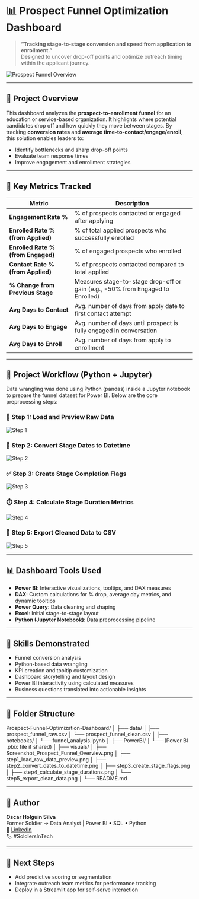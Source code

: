 # 📊 Prospect Funnel Optimization Dashboard

> **“Tracking stage-to-stage conversion and speed from application to enrollment.”**  
> Designed to uncover drop-off points and optimize outreach timing within the applicant journey.

![Prospect Funnel Overview](visuals/Screenshot_Prospect_Funnel_Overview.png)

---

## 📌 Project Overview

This dashboard analyzes the **prospect-to-enrollment funnel** for an education or service-based organization. It highlights where potential candidates drop off and how quickly they move between stages. By tracking **conversion rates** and **average time-to-contact/engage/enroll**, this solution enables leaders to:

- Identify bottlenecks and sharp drop-off points  
- Evaluate team response times  
- Improve engagement and enrollment strategies  

---

## 🧩 Key Metrics Tracked

| Metric                           | Description                                                                 |
|----------------------------------|-----------------------------------------------------------------------------|
| **Engagement Rate %**            | % of prospects contacted or engaged after applying                          |
| **Enrolled Rate % (from Applied)** | % of total applied prospects who successfully enrolled                     |
| **Enrolled Rate % (from Engaged)** | % of engaged prospects who enrolled                                        |
| **Contact Rate % (from Applied)** | % of prospects contacted compared to total applied                         |
| **% Change from Previous Stage** | Measures stage-to-stage drop-off or gain (e.g., -50% from Engaged to Enrolled) |
| **Avg Days to Contact**          | Avg. number of days from apply date to first contact attempt                |
| **Avg Days to Engage**           | Avg. number of days until prospect is fully engaged in conversation         |
| **Avg Days to Enroll**           | Avg. number of days from apply to enrollment                                |

---

## 🔄 Project Workflow (Python + Jupyter)

Data wrangling was done using Python (pandas) inside a Jupyter notebook to prepare the funnel dataset for Power BI. Below are the core preprocessing steps:

### 🧪 Step 1: Load and Preview Raw Data  
![Step 1](visuals/step1_load_raw_data_preview.png)

### 📆 Step 2: Convert Stage Dates to Datetime  
![Step 2](visuals/step2_convert_dates_to_datetime.png)

### ✅ Step 3: Create Stage Completion Flags  
![Step 3](visuals/step3_create_stage_flags.png)

### ⏱️ Step 4: Calculate Stage Duration Metrics  
![Step 4](visuals/step4_calculate_stage_durations.png)

### 💾 Step 5: Export Cleaned Data to CSV  
![Step 5](visuals/step5_export_clean_data.png)

---

## 📊 Dashboard Tools Used

- **Power BI**: Interactive visualizations, tooltips, and DAX measures  
- **DAX**: Custom calculations for % drop, average day metrics, and dynamic tooltips  
- **Power Query**: Data cleaning and shaping  
- **Excel**: Initial stage-to-stage layout  
- **Python (Jupyter Notebook)**: Data preprocessing pipeline

---

## 🧠 Skills Demonstrated

- Funnel conversion analysis  
- Python-based data wrangling  
- KPI creation and tooltip customization  
- Dashboard storytelling and layout design  
- Power BI interactivity using calculated measures  
- Business questions translated into actionable insights  

---

## 📁 Folder Structure

Prospect-Funnel-Optimization-Dashboard/
│
├── data/
│ ├── prospect_funnel_raw.csv
│ └── prospect_funnel_clean.csv
│
├── notebooks/
│ └── funnel_analysis.ipynb
│
├── PowerBI/
│ └── (Power BI .pbix file if shared)
│
├── visuals/
│ ├── Screenshot_Prospect_Funnel_Overview.png
│ ├── step1_load_raw_data_preview.png
│ ├── step2_convert_dates_to_datetime.png
│ ├── step3_create_stage_flags.png
│ ├── step4_calculate_stage_durations.png
│ └── step5_export_clean_data.png
│
└── README.md


---

## 💼 Author

**Oscar Holguin Silva**  
Former Soldier → Data Analyst | Power BI • SQL • Python  
🔗 [LinkedIn](https://www.linkedin.com/in/yashuasspear-oscar-holguin-silva/)  
🏷️ #SoldiersInTech

---

## 🧠 Next Steps

- Add predictive scoring or segmentation
- Integrate outreach team metrics for performance tracking
- Deploy in a Streamlit app for self-serve interaction

